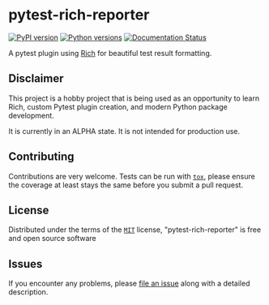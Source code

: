 # pytest-rich-reporter

[![PyPI version](https://img.shields.io/pypi/v/pytest-rich-reporter.svg)](https://pypi.org/project/pytest-rich-reporter)
[![Python versions](https://img.shields.io/pypi/pyversions/pytest-rich-reporter.svg)](https://pypi.org/project/pytest-rich-reporter)
[![Documentation Status](https://readthedocs.org/projects/pytest-rich-reporter/badge/?version=latest)](https://pytest-rich-reporter.readthedocs.io/en/latest/?badge=latest)

A pytest plugin using [Rich](https://github.com/Textualize/rich) for beautiful test result formatting.

## Disclaimer

This project is a hobby project that is being used as an opportunity to learn Rich, custom Pytest plugin creation, and modern Python package development.

It is currently in an ALPHA state. It is not intended for production use.

## Contributing

Contributions are very welcome. Tests can be run with [`tox`](tox.ini), please ensure
the coverage at least stays the same before you submit a pull request.

## License

Distributed under the terms of the [`MIT`](LICENSE) license, "pytest-rich-reporter" is free and open source software

## Issues

If you encounter any problems, please [file an issue](https://github.com/joshuadavidthomas/pytest-rich-reporter/issues/new) along with a detailed description.
